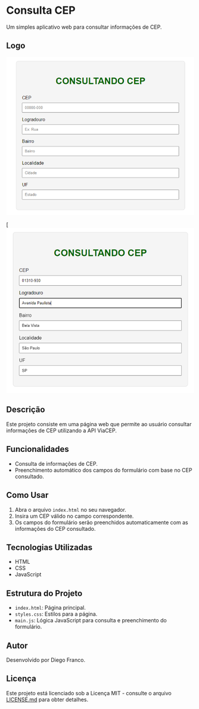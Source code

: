 # Consulta CEP

Um simples aplicativo web para consultar informações de CEP.

## Logo

![Logo do Projeto](img/SemTitulo.png)

[![Logo do ProjetoPronto(URL_DA_SUA_IMAGEM)](img/SemTitulo2.png)

## Descrição

Este projeto consiste em uma página web que permite ao usuário consultar informações de CEP utilizando a API ViaCEP.

## Funcionalidades

- Consulta de informações de CEP.
- Preenchimento automático dos campos do formulário com base no CEP consultado.

## Como Usar

1. Abra o arquivo `index.html` no seu navegador.
2. Insira um CEP válido no campo correspondente.
3. Os campos do formulário serão preenchidos automaticamente com as informações do CEP consultado.

## Tecnologias Utilizadas

- HTML
- CSS
- JavaScript

## Estrutura do Projeto

- `index.html`: Página principal.
- `styles.css`: Estilos para a página.
- `main.js`: Lógica JavaScript para consulta e preenchimento do formulário.

## Autor

Desenvolvido por Diego Franco.

## Licença

Este projeto está licenciado sob a Licença MIT - consulte o arquivo [LICENSE.md](LICENSE.md) para obter detalhes.
